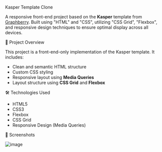  Kasper Template Clone

A responsive front-end project based on the **Kasper** template from [Graphberry](https://www.graphberry.com/). 
Built using "HTML" and "CSS", utilizing "CSS Grid", "Flexbox", and responsive design techniques to ensure optimal display across all devices.

 🚀 Project Overview

This project is a front-end-only implementation of the Kasper template. It includes:

- Clean and semantic HTML structure
- Custom CSS styling
- Responsive layout using **Media Queries**
- Layout structure using **CSS Grid** and **Flexbox**

 🛠️ Technologies Used

- HTML5
- CSS3
- Flexbox
- CSS Grid
- Responsive Design (Media Queries)

 📸 Screenshots

![image](https://github.com/user-attachments/assets/ab0b7e89-aedd-482b-afe7-0542ad8806b1)



